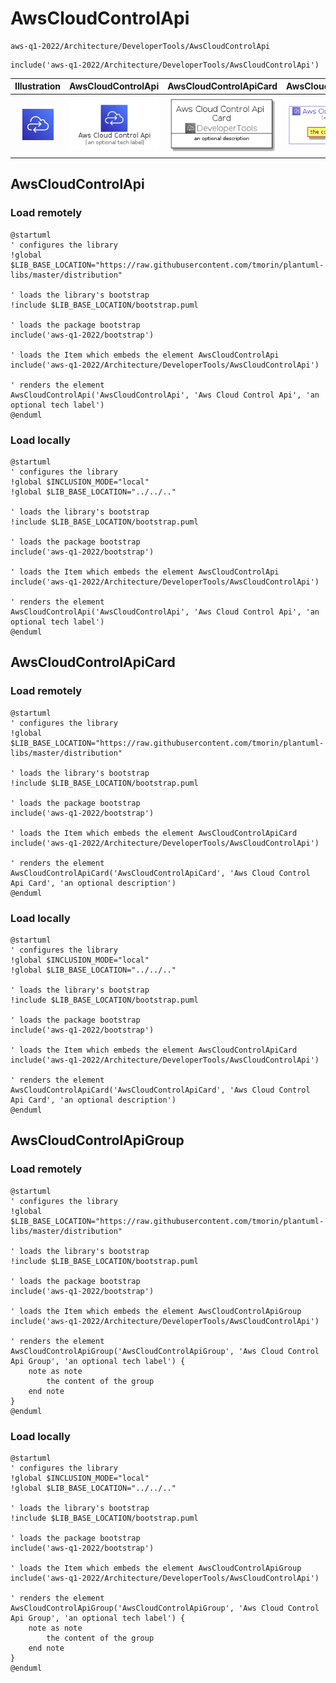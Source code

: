 # AwsCloudControlApi


```text
aws-q1-2022/Architecture/DeveloperTools/AwsCloudControlApi
```

```text
include('aws-q1-2022/Architecture/DeveloperTools/AwsCloudControlApi')
```



| Illustration | AwsCloudControlApi | AwsCloudControlApiCard | AwsCloudControlApiGroup |
| :---: | :---: | :---: | :---: |
| ![illustration for Illustration](../../../aws-q1-2022/Architecture/DeveloperTools/AwsCloudControlApi.png) | ![illustration for AwsCloudControlApi](../../../aws-q1-2022/Architecture/DeveloperTools/AwsCloudControlApi.Local.png) | ![illustration for AwsCloudControlApiCard](../../../aws-q1-2022/Architecture/DeveloperTools/AwsCloudControlApiCard.Local.png) | ![illustration for AwsCloudControlApiGroup](../../../aws-q1-2022/Architecture/DeveloperTools/AwsCloudControlApiGroup.Local.png) |




## AwsCloudControlApi

### Load remotely
```plantuml
@startuml
' configures the library
!global $LIB_BASE_LOCATION="https://raw.githubusercontent.com/tmorin/plantuml-libs/master/distribution"

' loads the library's bootstrap
!include $LIB_BASE_LOCATION/bootstrap.puml

' loads the package bootstrap
include('aws-q1-2022/bootstrap')

' loads the Item which embeds the element AwsCloudControlApi
include('aws-q1-2022/Architecture/DeveloperTools/AwsCloudControlApi')

' renders the element
AwsCloudControlApi('AwsCloudControlApi', 'Aws Cloud Control Api', 'an optional tech label')
@enduml
```

### Load locally
```plantuml
@startuml
' configures the library
!global $INCLUSION_MODE="local"
!global $LIB_BASE_LOCATION="../../.."

' loads the library's bootstrap
!include $LIB_BASE_LOCATION/bootstrap.puml

' loads the package bootstrap
include('aws-q1-2022/bootstrap')

' loads the Item which embeds the element AwsCloudControlApi
include('aws-q1-2022/Architecture/DeveloperTools/AwsCloudControlApi')

' renders the element
AwsCloudControlApi('AwsCloudControlApi', 'Aws Cloud Control Api', 'an optional tech label')
@enduml
```

## AwsCloudControlApiCard

### Load remotely
```plantuml
@startuml
' configures the library
!global $LIB_BASE_LOCATION="https://raw.githubusercontent.com/tmorin/plantuml-libs/master/distribution"

' loads the library's bootstrap
!include $LIB_BASE_LOCATION/bootstrap.puml

' loads the package bootstrap
include('aws-q1-2022/bootstrap')

' loads the Item which embeds the element AwsCloudControlApiCard
include('aws-q1-2022/Architecture/DeveloperTools/AwsCloudControlApi')

' renders the element
AwsCloudControlApiCard('AwsCloudControlApiCard', 'Aws Cloud Control Api Card', 'an optional description')
@enduml
```

### Load locally
```plantuml
@startuml
' configures the library
!global $INCLUSION_MODE="local"
!global $LIB_BASE_LOCATION="../../.."

' loads the library's bootstrap
!include $LIB_BASE_LOCATION/bootstrap.puml

' loads the package bootstrap
include('aws-q1-2022/bootstrap')

' loads the Item which embeds the element AwsCloudControlApiCard
include('aws-q1-2022/Architecture/DeveloperTools/AwsCloudControlApi')

' renders the element
AwsCloudControlApiCard('AwsCloudControlApiCard', 'Aws Cloud Control Api Card', 'an optional description')
@enduml
```

## AwsCloudControlApiGroup

### Load remotely
```plantuml
@startuml
' configures the library
!global $LIB_BASE_LOCATION="https://raw.githubusercontent.com/tmorin/plantuml-libs/master/distribution"

' loads the library's bootstrap
!include $LIB_BASE_LOCATION/bootstrap.puml

' loads the package bootstrap
include('aws-q1-2022/bootstrap')

' loads the Item which embeds the element AwsCloudControlApiGroup
include('aws-q1-2022/Architecture/DeveloperTools/AwsCloudControlApi')

' renders the element
AwsCloudControlApiGroup('AwsCloudControlApiGroup', 'Aws Cloud Control Api Group', 'an optional tech label') {
    note as note
        the content of the group
    end note
}
@enduml
```

### Load locally
```plantuml
@startuml
' configures the library
!global $INCLUSION_MODE="local"
!global $LIB_BASE_LOCATION="../../.."

' loads the library's bootstrap
!include $LIB_BASE_LOCATION/bootstrap.puml

' loads the package bootstrap
include('aws-q1-2022/bootstrap')

' loads the Item which embeds the element AwsCloudControlApiGroup
include('aws-q1-2022/Architecture/DeveloperTools/AwsCloudControlApi')

' renders the element
AwsCloudControlApiGroup('AwsCloudControlApiGroup', 'Aws Cloud Control Api Group', 'an optional tech label') {
    note as note
        the content of the group
    end note
}
@enduml
```

